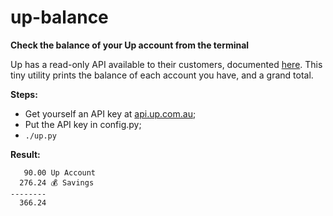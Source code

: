 # up-balance 
**Check the balance of your Up account from the terminal**

Up has a read-only API available to their customers, documented [here](https://developer.up.com.au/). 
This tiny utility prints the balance of each account you have, and a grand total.

**Steps:**
* Get yourself an API key at [api.up.com.au](https://api.up.com.au/);
* Put the API key in config.py;
* `./up.py`

**Result:**
```
   90.00 Up Account
  276.24 💰 Savings
--------
  366.24
```
